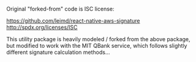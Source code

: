 Original "forked-from" code is ISC license:

https://github.com/leimd/react-native-aws-signature
http://spdx.org/licenses/ISC

This utility package is heavily modeled / forked from the above package, but
modified to work with the MIT QBank service, which follows slightly different
signature calculation methods...
